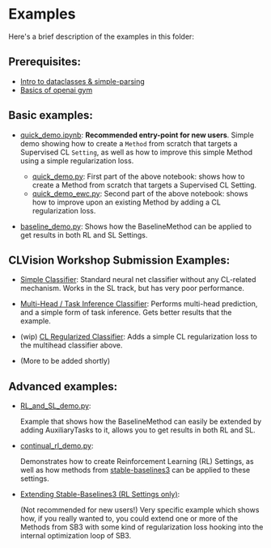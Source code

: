 # Examples

Here's a brief description of the examples in this folder:

## Prerequisites:
- [Intro to dataclasses & simple-parsing](prerequisites/dataclasses_example.py)
- [Basics of openai gym](https://github.com/openai/gym#basics)


## Basic examples:

- [quick_demo.ipynb](basic/quick_demo.ipynb):
    **Recommended entry-point for new users**. Simple demo showing how to create a `Method`
    from scratch that targets a Supervised CL `Setting`, as well as how to
    improve this simple Method using a simple regularization loss.

    - [quick_demo.py](basic/quick_demo.py): First part of the above
        notebook: shows how to create a Method from scratch that
        targets a Supervised CL Setting.
    - [quick_demo_ewc.py](basic/quick_demo_ewc.py): Second part of the
        above notebook: shows how to improve upon an existing Method by adding a
        CL regularization loss.

- [baseline_demo.py](basic/baseline_demo.py): Shows how the
    BaselineMethod can be applied to get results in both RL and SL Settings.


## CLVision Workshop Submission Examples:

- [Simple Classifier](clcomp21/classifier.py):
    Standard neural net classifier without any CL-related mechanism. Works in the SL track, but has very poor performance.

- [Multi-Head / Task Inference Classifier](clcomp21/multihead_classifier.py):
    Performs multi-head prediction, and a simple form of task inference. Gets better results that the example.

- (wip) [CL Regularized Classifier](clcomp21/regularization_example.py):
    Adds a simple CL regularization loss to the multihead classifier above.

- (More to be added shortly)


## Advanced examples:

- [RL_and_SL_demo.py](advanced/RL_and_SL_demo.py):
    
    Example that shows how the BaselineMethod can easily be extended by adding
    AuxiliaryTasks to it, allows you to get results in both RL and SL.

- [continual_rl_demo.py](advanced/ewc_in_rl.py):
    
    Demonstrates how to create Reinforcement Learning (RL) Settings, as well as
    how methods from [stable-baselines3](https://github.com/DLR-RM/stable-baselines3)
    can be applied to these settings.


- [Extending Stable-Baselines3 (RL Settings only)](advanced/ewc_in_rl.py):

    (Not recommended for new users!)
    Very specific example which shows how, if you really wanted to, you could
    extend one or more of the Methods from SB3 with some kind of regularization
    loss hooking into the internal optimization loop of SB3.
